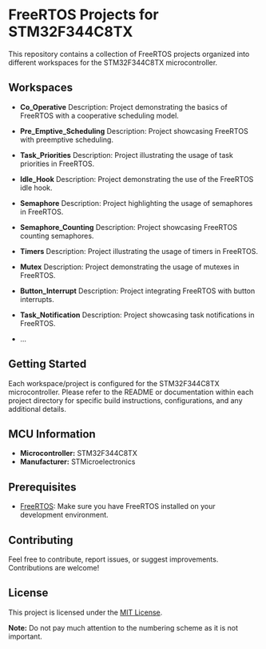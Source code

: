 # FreeRTOS Projects for STM32F344C8TX

This repository contains a collection of FreeRTOS projects organized into different workspaces for the STM32F344C8TX microcontroller.

## Workspaces

- **Co_Operative**
  Description: Project demonstrating the basics of FreeRTOS with a cooperative scheduling model.

- **Pre_Emptive_Scheduling**
  Description: Project showcasing FreeRTOS with preemptive scheduling.

- **Task_Priorities**
  Description: Project illustrating the usage of task priorities in FreeRTOS.

- **Idle_Hook**
  Description: Project demonstrating the use of the FreeRTOS idle hook.

- **Semaphore**
  Description: Project highlighting the usage of semaphores in FreeRTOS.

- **Semaphore_Counting**
  Description: Project showcasing FreeRTOS counting semaphores.

- **Timers**
  Description: Project illustrating the usage of timers in FreeRTOS.

- **Mutex**
  Description: Project demonstrating the usage of mutexes in FreeRTOS.

- **Button_Interrupt**
  Description: Project integrating FreeRTOS with button interrupts.

- **Task_Notification**
  Description: Project showcasing task notifications in FreeRTOS.

- ...

## Getting Started

Each workspace/project is configured for the STM32F344C8TX microcontroller. Please refer to the README or documentation within each project directory for specific build instructions, configurations, and any additional details.

## MCU Information

- **Microcontroller:** STM32F344C8TX
- **Manufacturer:** STMicroelectronics

## Prerequisites

- [FreeRTOS](https://www.freertos.org/): Make sure you have FreeRTOS installed on your development environment.

## Contributing

Feel free to contribute, report issues, or suggest improvements. Contributions are welcome!

## License

This project is licensed under the [MIT License](LICENSE).

**Note:** Do not pay much attention to the numbering scheme as it is not important.

